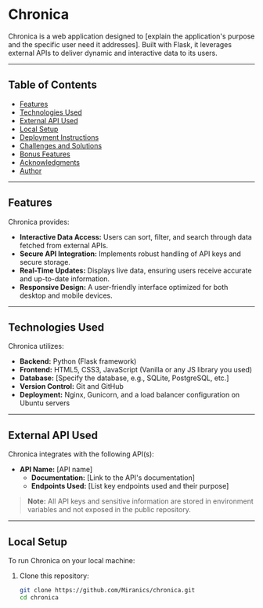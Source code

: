 # Chronica

Chronica is a web application designed to [explain the application's purpose and the specific user need it addresses]. Built with Flask, it leverages external APIs to deliver dynamic and interactive data to its users.

---

## Table of Contents
- [Features](#features)
- [Technologies Used](#technologies-used)
- [External API Used](#external-api-used)
- [Local Setup](#local-setup)
- [Deployment Instructions](#deployment-instructions)
- [Challenges and Solutions](#challenges-and-solutions)
- [Bonus Features](#bonus-features)
- [Acknowledgments](#acknowledgments)
- [Author](#author)

---

## Features
Chronica provides:
- **Interactive Data Access:** Users can sort, filter, and search through data fetched from external APIs.
- **Secure API Integration:** Implements robust handling of API keys and secure storage.
- **Real-Time Updates:** Displays live data, ensuring users receive accurate and up-to-date information.
- **Responsive Design:** A user-friendly interface optimized for both desktop and mobile devices.

---

## Technologies Used
Chronica utilizes:
- **Backend:** Python (Flask framework)
- **Frontend:** HTML5, CSS3, JavaScript (Vanilla or any JS library you used)
- **Database:** [Specify the database, e.g., SQLite, PostgreSQL, etc.]
- **Version Control:** Git and GitHub
- **Deployment:** Nginx, Gunicorn, and a load balancer configuration on Ubuntu servers

---

## External API Used
Chronica integrates with the following API(s):
- **API Name:** [API name]
  - **Documentation:** [Link to the API's documentation]
  - **Endpoints Used:** [List key endpoints used and their purpose]

> **Note:** All API keys and sensitive information are stored in environment variables and not exposed in the public repository.

---

## Local Setup

To run Chronica on your local machine:

1. Clone this repository:
   ```bash
   git clone https://github.com/Miranics/chronica.git
   cd chronica
